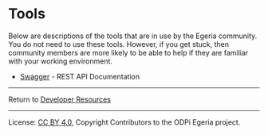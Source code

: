 <!-- SPDX-License-Identifier: CC-BY-4.0 -->
<!-- Copyright Contributors to the ODPi Egeria project 2020. -->

# Tools

Below are descriptions of the tools that are in use by the Egeria community.
You do not need to use these tools.
However, if you get stuck, then community members are more likely to be able to help if they
are familiar with your working environment.

* [Swagger](Swagger.md) - REST API Documentation

----
Return to [Developer Resources](..)

----
License: [CC BY 4.0](https://creativecommons.org/licenses/by/4.0/),
Copyright Contributors to the ODPi Egeria project.